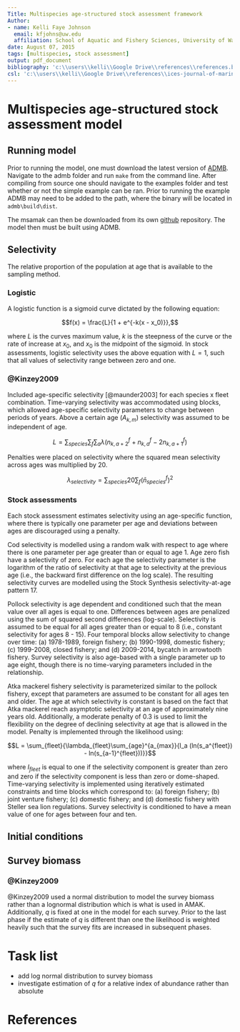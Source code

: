 ```yaml
---
Title: Multispecies age-structured stock assessment framework
Author:
- name: Kelli Faye Johnson
  email: kfjohns@uw.edu
  affiliation: School of Aquatic and Fishery Sciences, University of Washington
date: August 07, 2015
tags: [multispecies, stock assessment]
output: pdf_document
bibliography: 'c:\\users\\kelli\\Google Drive\\references\\references.bib'
csl: 'c:\\users\\kelli\\Google Drive\\references\\ices-journal-of-marine-science.csl'
---
```


# Multispecies age-structured stock assessment model

## Running model

Prior to running the model, one must download the latest version of
[ADMB](https://github.com/admb-project/admb "ADMB github").
Navigate to the admb folder and run `make` from the command line.
After compiling from source one should navigate to the examples folder
and test whether or not the simple example can be ran.
Prior to running the example ADMB may need to be added to the path,
where the binary will be located in `admb\build\dist`.

The msamak can then be downloaded from its own
[github](https://github.com/kellijohnson/msamak.git "msamak github") repository.
The model then must be built using ADMB.

## Selectivity

The relative proportion of the population at age that is available to the sampling method.

### Logistic

A logistic function is a sigmoid curve dictated by the following equation:

$$f(x) = \frac{L}{1 + e^{-k(x - x_0)}},$$

where
$L$ is the curves maximum value,
$k$ is the steepness of the curve or the rate of increase at $x_0$, and
$x_0$ is the midpoint of the sigmoid.
In stock assessments, logistic selectivity uses the above equation with $L = 1$, such
that all values of selectivity range between zero and one.

### @Kinzey2009

Included age-specific selectivity [@maunder2003] for each species x fleet combination.
Time-varying selectivity was accommodated using blocks, which allowed age-specific
selectivity parameters to change between periods of years.
Above a certain age ($A_{k,m}$) selectivity was assumed to be independent of age.

$$L = \sum_{species}{\sum_{f}{\sum_{a}{\lambda(n_{k,a+2}^{f} + n_{k,a}^{f} - 2n_{k,a+1}^{f})}}}$$

Penalties were placed on selectivity where the squared mean selectivity across ages
was multiplied by 20.

$$\lambda_{selectivity} = \sum_{species}{20\sum_{f}{(\bar{n}_{species}^{f})^2}}$$

### Stock assessments

Each stock assessment estimates selectivity using an age-specific function, where
there is typically one parameter per age and deviations between ages are discouraged
using a penalty.

Cod selectivity is modelled using a random walk with respect to age where there is one
parameter per age greater than or equal to age 1. Age zero fish have a selectivity of
zero. For each age the selectivity parameter is the logarithm of the ratio of selectivity
at that age to selectivity at the previous age
(i.e., the backward first difference on the log scale). The resulting selectivity curves
are modelled using the Stock Synthesis selectivity-at-age pattern 17.

Pollock selectivity is age dependent and conditioned such that the mean value over all
ages is equal to one. Differences between ages are penalized using the sum of squared
second differences (log-scale).
Selectivity is assumed to be equal for all ages greater than or
equal to 8 (i.e., constant selectivity for ages 8 - 15). Four temporal blocks allow
selectivity to change over time:
(a) 1978-1989, foreign fishery;
(b) 1990-1998, domestic fishery;
(c) 1999-2008, closed fishery; and
(d) 2009-2014, bycatch in arrowtooth fishery.
Survey selectivity is also age-based with a single parameter up to age eight, though
there is no time-varying parameters included in the relationship.

Atka mackerel fishery selectivity is parameterized similar to the pollock fishery,
except that parameters are assumed to be constant for all ages ten and older.
The age at which selectivity is constant is based on the fact that Atka mackerel
reach asymptotic selectivity at an age of approximately nine years old.
Additionally, a moderate penalty of 0.3 is used to limit the flexibility on the degree
of declining selectivity at age that is allowed in the model. Penalty is implemented
through the likelihood using:

$$L = \sum_{fleet}{\lambda_{fleet}\sum_{age}^{a_{max}}{I_a (ln(s_a^{fleet}) - ln(s_{a-1}^{fleet}))}}$$

where $I_{fleet}$ is equal to one if the selectivity component is greater than zero and
zero if the selectivity component is less than zero or dome-shaped.
Time-varying selectivity is implemented using iteratively estimated constraints and
time blocks which correspond to:
(a) foreign fishery;
(b) joint venture fishery;
(c) domestic fishery; and
(d) domestic fishery with Steller sea lion regulations.
Survey selectivity is conditioned to have a mean value of one for ages between four
and ten.

## Initial conditions


## Survey biomass

### @Kinzey2009

@Kinzey2009 used a normal distribution to model the survey biomass rather than a lognormal
distribution which is what is used in AMAK.
Additionally, $q$ is fixed at one in the model for each survey. Prior to the last phase
if the estimate of $q$ is different than one the likelihood is weighted heavily such that
the survey fits are increased in subsequent phases.

# Task list

* add log normal distribution to survey biomass
* investigate estimation of $q$ for a relative index of abundance rather than absolute

# References
